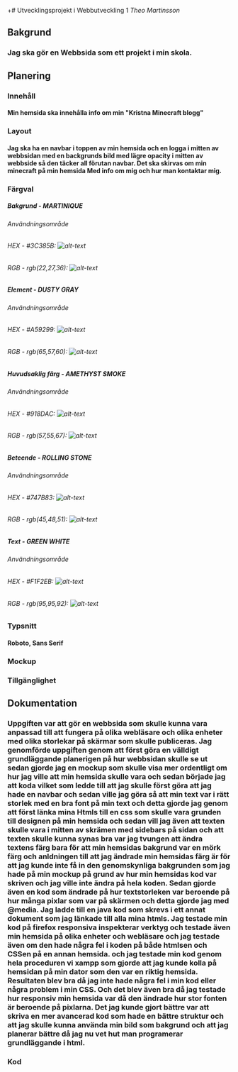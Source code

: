 +# Utvecklingsprojekt i Webbutveckling 1
*Theo Martinsson*

## Bakgrund
### Jag ska gör en Webbsida som ett projekt i min skola.
## Planering
### Innehåll
#### Min hemsida ska innehålla info om min "Kristna Minecraft blogg"
### Layout
#### Jag ska ha en navbar i toppen av min hemsida och en logga i mitten av webbsidan med en backgrunds bild med lägre opacity i mitten av webbside så den täcker all förutan navbar. Det ska skirvas om min minecraft på min hemsida Med info om mig och hur man kontaktar mig.
### Färgval

##### Bakgrund - MARTINIQUE
###### Användningsområde
###### HEX - #3C385B: ![alt-text](https://via.placeholder.com/30/3C385B/3C385B?Text=%20 "#3C385B")

###### RGB - rgb(22,27,36): ![alt-text](https://via.placeholder.com/30/3C385B/3C385B?Text=%20 "#3C385B")

##### Element - DUSTY GRAY
###### Användningsområde
###### HEX - #A59299: ![alt-text](https://via.placeholder.com/30/A59299/A59299?Text=%20 "#A59299")

###### RGB - rgb(65,57,60): ![alt-text](https://via.placeholder.com/30/A59299/A59299?Text=%20 "#A59299")

##### Huvudsaklig färg - AMETHYST SMOKE
###### Användningsområde
###### HEX - #918DAC: ![alt-text](https://via.placeholder.com/30/918DAC/918DAC?Text=%20 "#918DAC")

###### RGB - rgb(57,55,67): ![alt-text](https://via.placeholder.com/30/918DAC/918DAC?Text=%20 "#918DAC")

##### Beteende - ROLLING STONE
###### Användningsområde
###### HEX - #747B83: ![alt-text](https://via.placeholder.com/30/747B83/747B83?Text=%20 "#747B83")

###### RGB - rgb(45,48,51): ![alt-text](https://via.placeholder.com/30/747B83/747B83?Text=%20 "#747B83")

##### Text - GREEN WHITE
###### Användningsområde
###### HEX - #F1F2EB: ![alt-text](https://via.placeholder.com/30/F1F2EB/F1F2EB?Text=%20 "#F1F2EB")

###### RGB - rgb(95,95,92): ![alt-text](https://via.placeholder.com/30/F1F2EB/F1F2EB?Text=%20 "#F1F2EB")

### Typsnitt
#### Roboto, Sans Serif
### Mockup
### Tillgänglighet

## Dokumentation
### Uppgiften var att gör en webbsida som skulle kunna vara anpassad till att fungera på olika webläsare och olika enheter med olika storlekar på skärmar som skulle publiceras. Jag genomförde uppgiften genom att först göra en välldigt grundläggande planerigen på hur webbsidan skulle se ut sedan gjorde jag en mockup som skulle visa mer ordentligt om hur jag ville att min hemsida skulle vara och sedan började jag att koda vilket som ledde till att jag skulle först göra att jag hade en navbar och sedan ville jag göra så att min text var i rätt storlek med en bra font på min text och detta gjorde jag genom att först länka mina Htmls till en css som skulle vara grunden till designen på min hemsida och sedan vill jag även att texten skulle vara i mitten av skrämen med sidebars på sidan och att texten skulle kunna synas bra var jag tvungen att ändra textens färg bara för att min hemsidas bakgrund var en mörk färg och anldningen till att jag ändrade min hemsidas färg är för att jag kunde inte få in den genomskynliga bakgrunden som jag hade på min mockup på grund av hur min hemsidas kod var skriven och jag ville inte ändra på hela koden. Sedan gjorde även en kod som ändrade på hur textstorleken var beroende på hur många pixlar som var på skärmen och detta gjorde jag med @media. Jag ladde till en java kod som skrevs i ett annat dokument som jag länkade till alla mina htmls. Jag testade min kod på firefox responsiva inspekterar verktyg och testade även min hemsida på olika enheter och webläsare och jag testade även om den hade några fel i koden på både htmlsen och CSSen på en annan hemsida. och jag testade min kod genom hela proceduren vi xampp som gjorde att jag kunde kolla på hemsidan på min dator som den var en riktig hemsida. Resultaten blev bra då jag inte hade några fel i min kod eller några problem i min CSS. Och det blev även bra då jag testade hur responsiv min hemsida var då den ändrade hur stor fonten är beroende på pixlarna. Det jag kunde gjort bättre var att skriva en mer avancerad kod som hade en bättre struktur och att jag skulle kunna använda min bild som bakgrund och att jag planerar bättre då jag nu vet hut man programerar grundläggande i html.
### Kod	
